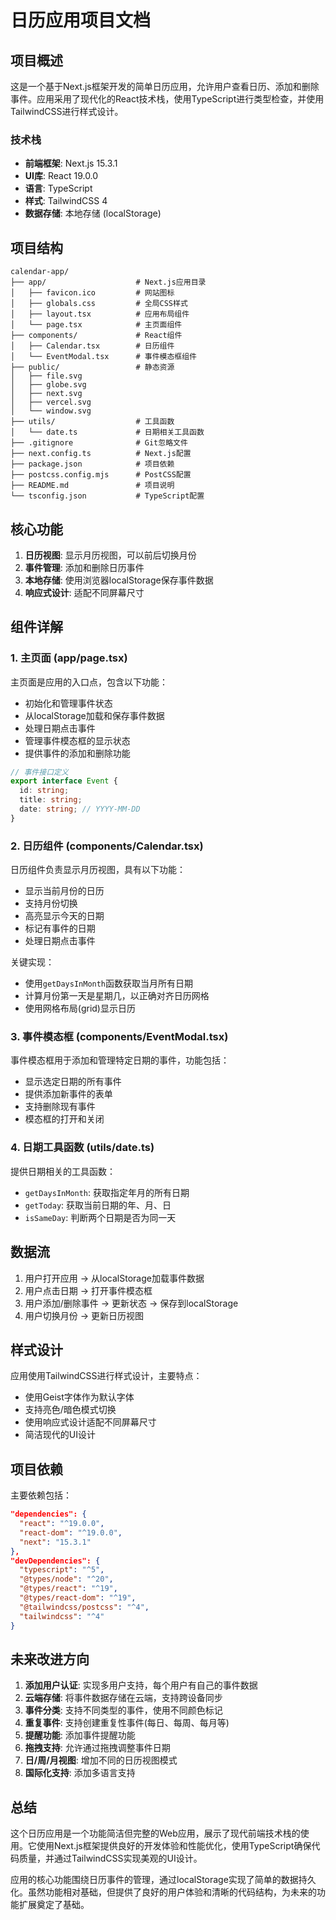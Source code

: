 # 日历应用项目文档

## 项目概述

这是一个基于Next.js框架开发的简单日历应用，允许用户查看日历、添加和删除事件。应用采用了现代化的React技术栈，使用TypeScript进行类型检查，并使用TailwindCSS进行样式设计。

### 技术栈

- **前端框架**: Next.js 15.3.1
- **UI库**: React 19.0.0
- **语言**: TypeScript
- **样式**: TailwindCSS 4
- **数据存储**: 本地存储 (localStorage)

## 项目结构

```
calendar-app/
├── app/                    # Next.js应用目录
│   ├── favicon.ico         # 网站图标
│   ├── globals.css         # 全局CSS样式
│   ├── layout.tsx          # 应用布局组件
│   └── page.tsx            # 主页面组件
├── components/             # React组件
│   ├── Calendar.tsx        # 日历组件
│   └── EventModal.tsx      # 事件模态框组件
├── public/                 # 静态资源
│   ├── file.svg
│   ├── globe.svg
│   ├── next.svg
│   ├── vercel.svg
│   └── window.svg
├── utils/                  # 工具函数
│   └── date.ts             # 日期相关工具函数
├── .gitignore              # Git忽略文件
├── next.config.ts          # Next.js配置
├── package.json            # 项目依赖
├── postcss.config.mjs      # PostCSS配置
├── README.md               # 项目说明
└── tsconfig.json           # TypeScript配置
```

## 核心功能

1. **日历视图**: 显示月历视图，可以前后切换月份
2. **事件管理**: 添加和删除日历事件
3. **本地存储**: 使用浏览器localStorage保存事件数据
4. **响应式设计**: 适配不同屏幕尺寸

## 组件详解

### 1. 主页面 (app/page.tsx)

主页面是应用的入口点，包含以下功能：

- 初始化和管理事件状态
- 从localStorage加载和保存事件数据
- 处理日期点击事件
- 管理事件模态框的显示状态
- 提供事件的添加和删除功能

```typescript
// 事件接口定义
export interface Event {
  id: string;
  title: string;
  date: string; // YYYY-MM-DD
}
```

### 2. 日历组件 (components/Calendar.tsx)

日历组件负责显示月历视图，具有以下功能：

- 显示当前月份的日历
- 支持月份切换
- 高亮显示今天的日期
- 标记有事件的日期
- 处理日期点击事件

关键实现：
- 使用`getDaysInMonth`函数获取当月所有日期
- 计算月份第一天是星期几，以正确对齐日历网格
- 使用网格布局(grid)显示日历

### 3. 事件模态框 (components/EventModal.tsx)

事件模态框用于添加和管理特定日期的事件，功能包括：

- 显示选定日期的所有事件
- 提供添加新事件的表单
- 支持删除现有事件
- 模态框的打开和关闭

### 4. 日期工具函数 (utils/date.ts)

提供日期相关的工具函数：

- `getDaysInMonth`: 获取指定年月的所有日期
- `getToday`: 获取当前日期的年、月、日
- `isSameDay`: 判断两个日期是否为同一天

## 数据流

1. 用户打开应用 → 从localStorage加载事件数据
2. 用户点击日期 → 打开事件模态框
3. 用户添加/删除事件 → 更新状态 → 保存到localStorage
4. 用户切换月份 → 更新日历视图

## 样式设计

应用使用TailwindCSS进行样式设计，主要特点：

- 使用Geist字体作为默认字体
- 支持亮色/暗色模式切换
- 使用响应式设计适配不同屏幕尺寸
- 简洁现代的UI设计

## 项目依赖

主要依赖包括：

```json
"dependencies": {
  "react": "^19.0.0",
  "react-dom": "^19.0.0",
  "next": "15.3.1"
},
"devDependencies": {
  "typescript": "^5",
  "@types/node": "^20",
  "@types/react": "^19",
  "@types/react-dom": "^19",
  "@tailwindcss/postcss": "^4",
  "tailwindcss": "^4"
}
```

## 未来改进方向

1. **添加用户认证**: 实现多用户支持，每个用户有自己的事件数据
2. **云端存储**: 将事件数据存储在云端，支持跨设备同步
3. **事件分类**: 支持不同类型的事件，使用不同颜色标记
4. **重复事件**: 支持创建重复性事件(每日、每周、每月等)
5. **提醒功能**: 添加事件提醒功能
6. **拖拽支持**: 允许通过拖拽调整事件日期
7. **日/周/月视图**: 增加不同的日历视图模式
8. **国际化支持**: 添加多语言支持

## 总结

这个日历应用是一个功能简洁但完整的Web应用，展示了现代前端技术栈的使用。它使用Next.js框架提供良好的开发体验和性能优化，使用TypeScript确保代码质量，并通过TailwindCSS实现美观的UI设计。

应用的核心功能围绕日历事件的管理，通过localStorage实现了简单的数据持久化。虽然功能相对基础，但提供了良好的用户体验和清晰的代码结构，为未来的功能扩展奠定了基础。
